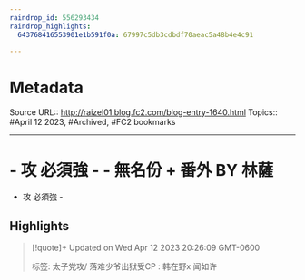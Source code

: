 ```yaml
---
raindrop_id: 556293434
raindrop_highlights:
  643768416553901e1b591f0a: 67997c5db3cdbdf70aeac5a48b4e4c91

---
```


# Metadata
Source URL:: http://raizel01.blog.fc2.com/blog-entry-1640.html
Topics:: #April 12 2023, #Archived, #FC2 bookmarks

---
# - 攻 必須強 - - 無名份 + 番外 BY 林薩

- 攻 必須強 -

## Highlights

> [!quote]+ Updated on Wed Apr 12 2023 20:26:09 GMT-0600
>
> 标签: 太子党攻/ 落难少爷出狱受CP : 韩在野x 闻如许
